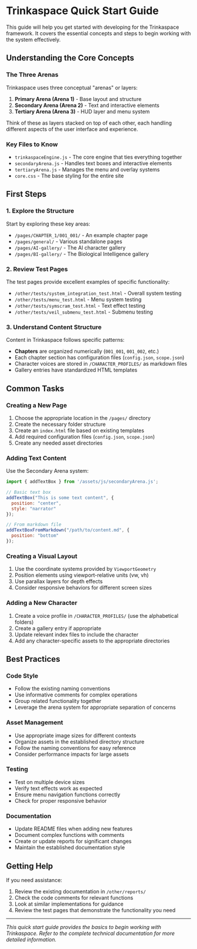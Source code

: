 # Trinkaspace Quick Start Guide

This guide will help you get started with developing for the Trinkaspace framework. It covers the essential concepts and steps to begin working with the system effectively.

## Understanding the Core Concepts

### The Three Arenas

Trinkaspace uses three conceptual "arenas" or layers:

1. **Primary Arena (Arena 1)** - Base layout and structure
2. **Secondary Arena (Arena 2)** - Text and interactive elements
3. **Tertiary Arena (Arena 3)** - HUD layer and menu system

Think of these as layers stacked on top of each other, each handling different aspects of the user interface and experience.

### Key Files to Know

- `trinkaspaceEngine.js` - The core engine that ties everything together
- `secondaryArena.js` - Handles text boxes and interactive elements
- `tertiaryArena.js` - Manages the menu and overlay systems
- `core.css` - The base styling for the entire site

## First Steps

### 1. Explore the Structure

Start by exploring these key areas:

- `/pages/CHAPTER_1/001_001/` - An example chapter page
- `/pages/general/` - Various standalone pages
- `/pages/AI-gallery/` - The AI character gallery
- `/pages/BI-gallery/` - The Biological Intelligence gallery

### 2. Review Test Pages

The test pages provide excellent examples of specific functionality:

- `/other/tests/system_integration_test.html` - Overall system testing
- `/other/tests/menu_test.html` - Menu system testing
- `/other/tests/symscram_test.html` - Text effect testing
- `/other/tests/veil_submenu_test.html` - Submenu testing

### 3. Understand Content Structure

Content in Trinkaspace follows specific patterns:

- **Chapters** are organized numerically (`001_001`, `001_002`, etc.)
- Each chapter section has configuration files (`config.json`, `scope.json`)
- Character voices are stored in `/CHARACTER_PROFILES/` as markdown files
- Gallery entries have standardized HTML templates

## Common Tasks

### Creating a New Page

1. Choose the appropriate location in the `/pages/` directory
2. Create the necessary folder structure
3. Create an `index.html` file based on existing templates
4. Add required configuration files (`config.json`, `scope.json`)
5. Create any needed asset directories

### Adding Text Content

Use the Secondary Arena system:

```javascript
import { addTextBox } from '/assets/js/secondaryArena.js';

// Basic text box
addTextBox("This is some text content", {
  position: "center",
  style: "narrator"
});

// From markdown file
addTextBoxFromMarkdown("/path/to/content.md", {
  position: "bottom"
});
```

### Creating a Visual Layout

1. Use the coordinate systems provided by `ViewportGeometry`
2. Position elements using viewport-relative units (vw, vh)
3. Use parallax layers for depth effects
4. Consider responsive behaviors for different screen sizes

### Adding a New Character

1. Create a voice profile in `/CHARACTER_PROFILES/` (use the alphabetical folders)
2. Create a gallery entry if appropriate
3. Update relevant index files to include the character
4. Add any character-specific assets to the appropriate directories

## Best Practices

### Code Style

- Follow the existing naming conventions
- Use informative comments for complex operations
- Group related functionality together
- Leverage the arena system for appropriate separation of concerns

### Asset Management

- Use appropriate image sizes for different contexts
- Organize assets in the established directory structure
- Follow the naming conventions for easy reference
- Consider performance impacts for large assets

### Testing

- Test on multiple device sizes
- Verify text effects work as expected
- Ensure menu navigation functions correctly
- Check for proper responsive behavior

### Documentation

- Update README files when adding new features
- Document complex functions with comments
- Create or update reports for significant changes
- Maintain the established documentation style

## Getting Help

If you need assistance:

1. Review the existing documentation in `/other/reports/`
2. Check the code comments for relevant functions
3. Look at similar implementations for guidance
4. Review the test pages that demonstrate the functionality you need

---

*This quick start guide provides the basics to begin working with Trinkaspace. Refer to the complete technical documentation for more detailed information.*

